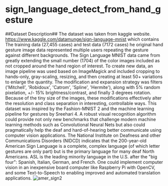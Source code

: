 # sign_language_detect_from_hand_gesture
##Dataset Description##
The dataset was taken from kaggle website. https://www.kaggle.com/datamunge/sign-language-mnist which contains The training data (27,455 cases) and test data (7172 cases)
he original hand gesture image data represented multiple users repeating the gesture against different backgrounds. The Sign Language MNIST data came from greatly extending the small number (1704) of the color images included as not cropped around the hand region of interest. To create new data, an image pipeline was used based on ImageMagick and included cropping to hands-only, gray-scaling, resizing, and then creating at least 50+ variations to enlarge the quantity. The modification and expansion strategy was filters ('Mitchell', 'Robidoux', 'Catrom', 'Spline', 'Hermite'), along with 5% random pixelation, +/- 15% brightness/contrast, and finally 3 degrees rotation. Because of the tiny size of the images, these modifications effectively alter the resolution and class separation in interesting, controllable ways.
This dataset was inspired by the Fashion-MNIST 2 and the machine learning pipeline for gestures by Sreehari 4.
A robust visual recognition algorithm could provide not only new benchmarks that challenge modern machine learning methods such as Convolutional Neural Nets but also could pragmatically help the deaf and hard-of-hearing better communicate using computer vision applications. The National Institute on Deafness and other Communications Disorders (NIDCD) indicates that the 200-year-old American Sign Language is a complete, complex language (of which letter gestures are only part) but is the primary language for many deaf North Americans. ASL is the leading minority language in the U.S. after the "big four": Spanish, Italian, German, and French. One could implement computer vision in an inexpensive board computer like Raspberry Pi with OpenCV, and some Text-to-Speech to enabling improved and automated translation applications.
![amer_sign2](https://user-images.githubusercontent.com/23102524/56342884-07e9b680-61db-11e9-9a9c-b2819e9318c6.png)
